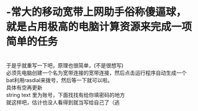 # -常大的移动宽带上网助手俗称傻逼球，就是占用极高的电脑计算资源来完成一项简单的任务
<br>于是乎就重写一下吧，原理也很简单，(不是很想写)
<br>必须先电脑创建一个名为宽带连接的宽带连接，然后点击运行程序自动生成一个bat利用rasdial来拨号，然后等一下就可以啦。
<br>具体有空再更新
<br>string text 里为账号，下面找找有给你填密码的地方
<br>就这样吧，估计也没人看得到就当写给自己了（逃
